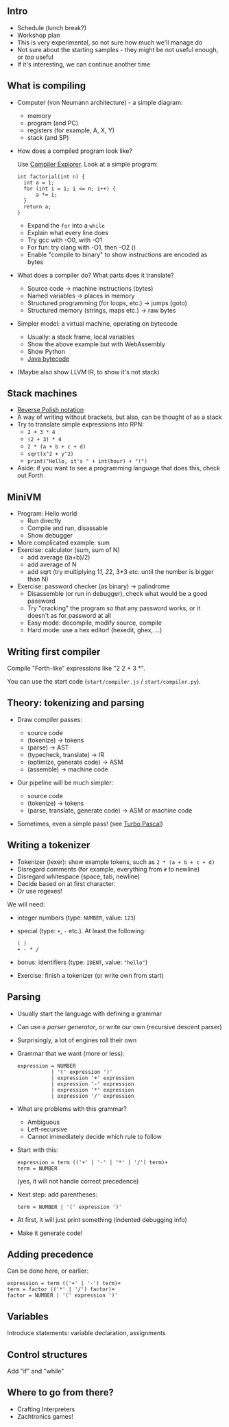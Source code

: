 ## Intro

* Schedule (lunch break?)
* Workshop plan
* This is very experimental, so not sure how much we'll manage do
* Not sure about the starting samples - they might be not useful enough, or *too* useful
* If it's interesting, we can continue another time

## What is compiling

* Computer (von Neumann architecture) - a simple diagram:
  * memory
  * program (and PC)
  * registers (for example, A, X, Y)
  * stack (and SP)

* How does a compiled program look like?

  Use [Compiler Explorer](https://godbolt.org/). Look at a simple program:
  ```
  int factorial(int n) {
    int a = 1;
    for (int i = 1; i <= n; i++) {
        a *= i;
    }
    return a;
  }
  ```
  * Expand the `for` into a `while`
  * Explain what every line does
  * Try gcc with -O0, with -O1
  * For fun: try clang with -O1, then -O2 ()
  * Enable "compile to binary" to show instructions are encoded as bytes

* What does a compiler do? What parts does it translate?
  * Source code -> machine instructions (bytes)
  * Named variables -> places in memory
  * Structured programming (for loops, etc.) -> jumps (goto)
  * Structured memory (strings, maps etc.) -> raw bytes

* Simpler model: a virtual machine, operating on bytecode
  * Usually: a stack frame, local variables
  * Show the above example but with WebAssembly
  * Show Python
  * [Java bytecode](https://en.wikipedia.org/wiki/Java_bytecode#Example)

* (Maybe also show LLVM IR, to show it's not stack)

## Stack machines

* [Reverse Polish notation](https://en.wikipedia.org/wiki/Reverse_Polish_notation)
* A way of writing without brackets, but also, can be thought of as a stack
* Try to translate simple expressions into RPN:
  * `2 + 3 * 4`
  * `(2 + 3) * 4`
  * `2 * (a + b + c + d)`
  * `sqrt(x^2 + y^2)`
  * `print("Hello, it's " + int(hour) + "!")`
* Aside: if you want to see a programming language that does this, check out Forth

## MiniVM

* Program: Hello world
  * Run directly
  * Compile and run, disassable
  * Show debugger
* More complicated example: sum
* Exercise: calculator (sum, sum of N)
  * add average ((a+b)/2)
  * add average of N
  * add sqrt (try multiplying 1*1, 2*2, 3*3 etc. until the number is bigger than N)
* Exercise: password checker (as binary) -> palindrome
  * Disassemble (or run in debugger), check what would be a good password
  * Try "cracking" the program so that any password works, or it doesn't as for password at all
  * Easy mode: decompile, modify source, compile
  * Hard mode: use a hex editor! (hexedit, ghex, ...)

## Writing first compiler

Compile "Forth-like" expressions like "2 2 + 3 *".

You can use the start code (`start/compiler.js` / `start/compiler.py`).

## Theory: tokenizing and parsing

* Draw compiler passes:
  * source code
  * (tokenize) -> tokens
  * (parse) -> AST
  * (typecheck, translate) -> IR
  * (optimize, generate code) -> ASM
  * (assemble) -> machine code

* Our pipeline will be much simpler:
  * source code
  * (tokenize) -> tokens
  * (parse, translate, generate code) -> ASM or machine code

* Sometimes, even a simple pass! (see [Turbo Pascal](https://prog21.dadgum.com/47.html))

## Writing a tokenizer

* Tokenizer (lexer): show example tokens, such as `2 * (a + b + c + d)`
* Disregard comments (for example, everything from `#` to newline)
* Disregard whitespace (space, tab, newline)
* Decide based on at first character.
* Or use regexes!

We will need:
* integer numbers (type: `NUMBER`, value: `123`)
* special (type: `+`, `-` etc.). At least the following:
  ```
  ( )
  + - * /
  ```
* bonus: identifiers (type: `IDENT`, value: `"hello"`)

* Exercise: finish a tokenizer (or write own from start)

## Parsing

* Usually start the language with defining a grammar
* Can use a *parser generator*, or write our own (recursive descent parser)
* Surprisingly, a lot of engines roll their own
* Grammar that we want (more or less):
  ```
  expression = NUMBER
             | '(' expression ')'
             | expression '+' expression
             | expression '-' expression
             | expression '*' expression
             | expression '/' expression
  ```
* What are problems with this grammar?
  * Ambiguous
  * Left-recursive
  * Cannot immediately decide which rule to follow
* Start with this:
  ```
  expression = term (('+' | '-' | '*' | '/') term)+
  term = NUMBER
  ```

  (yes, it will not handle correct precedence)
* Next step: add parentheses:
  ```
  term = NUMBER | '(' expression ')'
  ```
* At first, it will just print something (indented debugging info)
* Make it generate code!

## Adding precedence

Can be done here, or earlier:

```
expression = term (('+' | '-') term)+
term = factor (('*' | '/') factor)+
factor = NUMBER | '(' expression ')'
```

## Variables

Introduce statements: variable declaration, assignments

## Control structures

Add "if" and "while"

## Where to go from there?

* Crafting Interpreters
* Zachtronics games!
